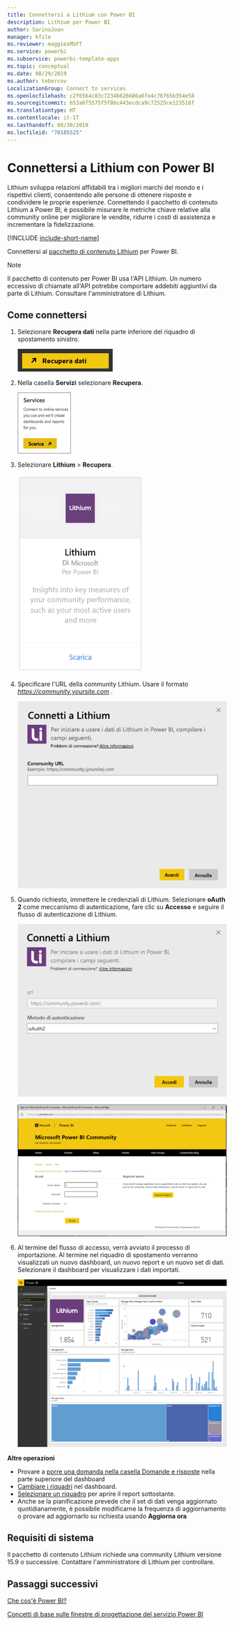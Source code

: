 ```yaml
---
title: Connettersi a Lithium con Power BI
description: Lithium per Power BI
author: SarinaJoan
manager: kfile
ms.reviewer: maggiesMSFT
ms.service: powerbi
ms.subservice: powerbi-template-apps
ms.topic: conceptual
ms.date: 08/29/2019
ms.author: tebercov
LocalizationGroup: Connect to services
ms.openlocfilehash: c2f6564c83c7234b626686a6fe4c76f65b354e58
ms.sourcegitcommit: b53a6f5575f5f8bc443ecdca9c72525ce123518f
ms.translationtype: HT
ms.contentlocale: it-IT
ms.lasthandoff: 08/30/2019
ms.locfileid: "70185525"
---
```

# <a name="connect-to-lithium-with-power-bi"></a>Connettersi a Lithium con Power BI

Lithium sviluppa relazioni affidabili tra i migliori marchi del mondo e i rispettivi clienti, consentendo alle persone di ottenere risposte e condividere le proprie esperienze. Connettendo il pacchetto di contenuto Lithium a Power BI, è possibile misurare le metriche chiave relative alla community online per migliorare le vendite, ridurre i costi di assistenza e incrementare la fidelizzazione. 

[!INCLUDE [include-short-name](./includes/service-deprecate-content-packs.md)]

Connettersi al [pacchetto di contenuto Lithium](https://app.powerbi.com/getdata/services/lithium) per Power BI.

>[!NOTE]
>Il pacchetto di contenuto per Power BI usa l'API Lithium. Un numero eccessivo di chiamate all'API potrebbe comportare addebiti aggiuntivi da parte di Lithium. Consultare l'amministratore di Lithium.

## <a name="how-to-connect"></a>Come connettersi
1. Selezionare **Recupera dati** nella parte inferiore del riquadro di spostamento sinistro.
   
   ![](media/service-connect-to-lithium/pbi_getdata.png) 
2. Nella casella **Servizi** selezionare **Recupera**.
   
   ![](media/service-connect-to-lithium/pbi_getservices.png) 
3. Selezionare **Lithium** \> **Recupera**.
   
   ![](media/service-connect-to-lithium/lithiumconnect.png)
4. Specificare l'URL della community Lithium. Usare il formato *https://community.yoursite.com* .
   
   ![](media/service-connect-to-lithium/params.png)
5. Quando richiesto, immettere le credenziali di Lithium. Selezionare **oAuth 2** come meccanismo di autenticazione, fare clic su **Accesso** e seguire il flusso di autenticazione di Lithium.
   
   ![](media/service-connect-to-lithium/creds.png)
   
   ![](media/service-connect-to-lithium/creds2.png)
6. Al termine del flusso di accesso, verrà avviato il processo di importazione. Al termine nel riquadro di spostamento verranno visualizzati un nuovo dashboard, un nuovo report e un nuovo set di dati. Selezionare il dashboard per visualizzare i dati importati.
   
    ![](media/service-connect-to-lithium/lithium.png)

**Altre operazioni**

* Provare a [porre una domanda nella casella Domande e risposte](consumer/end-user-q-and-a.md) nella parte superiore del dashboard
* [Cambiare i riquadri](service-dashboard-edit-tile.md) nel dashboard.
* [Selezionare un riquadro](consumer/end-user-tiles.md) per aprire il report sottostante.
* Anche se la pianificazione prevede che il set di dati venga aggiornato quotidianamente, è possibile modificarne la frequenza di aggiornamento o provare ad aggiornarlo su richiesta usando **Aggiorna ora**

## <a name="system-requirements"></a>Requisiti di sistema
Il pacchetto di contenuto Lithium richiede una community Lithium versione 15.9 o successive. Contattare l'amministratore di Lithium per controllare.

## <a name="next-steps"></a>Passaggi successivi
[Che cos'è Power BI?](power-bi-overview.md)

[Concetti di base sulle finestre di progettazione del servizio Power BI](service-basic-concepts.md)

